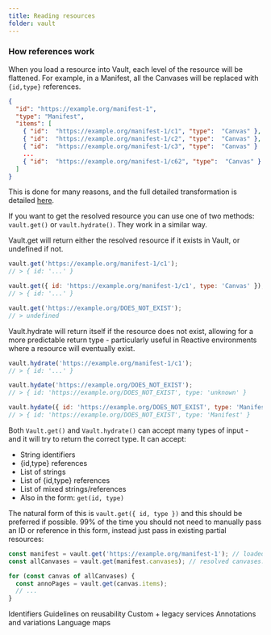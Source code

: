```yaml
---
title: Reading resources
folder: vault
---
```


### How references work
When you load a resource into Vault, each level of the resource will be flattened. For example, in a Manifest, all
the Canvases will be replaced with `{id,type}` references. 
```json
{
  "id": "https://example.org/manifest-1",
  "type": "Manifest",
  "items": [
    { "id":  "https://example.org/manifest-1/c1", "type":  "Canvas" },
    { "id":  "https://example.org/manifest-1/c2", "type":  "Canvas" },
    { "id":  "https://example.org/manifest-1/c3", "type":  "Canvas" }
    ...
    { "id":  "https://example.org/manifest-1/c62", "type":  "Canvas" }
  ]
}
```

This is done for many reasons, and the full detailed transformation is detailed [here](/docs/vault/advanced#normalization).

If you want to get the resolved resource you can use one of two methods: `vault.get()` or `vault.hydrate()`. They work
in a similar way. 


Vault.get will return either the resolved resource if it exists in Vault, or undefined if not.
```js
vault.get('https://example.org/manifest-1/c1');
// > { id: '...' }

vault.get({ id: 'https://example.org/manifest-1/c1', type: 'Canvas' });
// > { id: '...' }

vault.get('https://example.org/DOES_NOT_EXIST');
// > undefined
```

Vault.hydrate will return itself if the resource does not exist, allowing for a more predictable return type - particularly
 useful in Reactive environments where a resource will eventually exist.
```js
vault.hydrate('https://example.org/manifest-1/c1');
// > { id: '...' }

vault.hydate('https://example.org/DOES_NOT_EXIST');
// > { id: 'https://example.org/DOES_NOT_EXIST', type: 'unknown' }

vault.hydate({ id: 'https://example.org/DOES_NOT_EXIST', type: 'Manifest' });
// > { id: 'https://example.org/DOES_NOT_EXIST', type: 'Manifest' }
```


Both `Vault.get()` and `Vault.hydrate()` can accept many types of input - and it will try to return the correct type. It
can accept:

* String identifiers
* {id,type} references
* List of strings
* List of {id,type} references
* List of mixed strings/references
* Also in the form: `get(id, type)`

The natural form of this is `vault.get({ id, type })` and this should be preferred if possible. 99% of the time you should
not need to manually pass an ID or reference in this form, instead just pass in existing partial resources:

```js
const manifest = vault.get('https://example.org/manifest-1'); // loaded previously.
const allCanvases = vault.get(manifest.canvases); // resolved canvases.

for (const canvas of allCanvases) {
  const annoPages = vault.get(canvas.items);
  // ...
}
```

Identifiers
Guidelines on reusability
Custom + legacy services
Annotations and variations
Language maps
